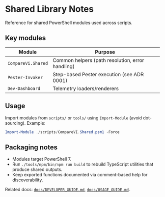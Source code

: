 <!-- markdownlint-disable-next-line MD041 -->
# Shared Library Notes

Reference for shared PowerShell modules used across scripts.

## Key modules

| Module | Purpose |
| ------ | ------- |
| `CompareVi.Shared` | Common helpers (path resolution, error handling) |
| `Pester-Invoker` | Step-based Pester execution (see ADR 0001) |
| `Dev-Dashboard` | Telemetry loaders/renderers |

## Usage

Import modules from `scripts/` or `tools/` using `Import-Module` (avoid dot-sourcing). Example:

```powershell
Import-Module ./scripts/CompareVI.Shared.psm1 -Force
```

## Packaging notes

- Modules target PowerShell 7.
- Run `./tools/npm/bin/npm run build` to rebuild TypeScript utilities that produce shared outputs.
- Keep exported functions documented via comment-based help for discoverability.

Related docs: [`docs/DEVELOPER_GUIDE.md`](./DEVELOPER_GUIDE.md), [`docs/USAGE_GUIDE.md`](./USAGE_GUIDE.md).
